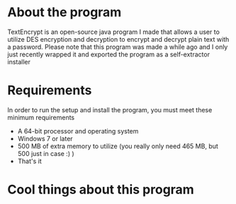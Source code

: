 # About the program
TextEncrypt is an open-source java program I made that allows a user to utilize DES encryption and decryption to encrypt and decrypt plain text with a password. Please note that this program was made a while ago and I only just recently wrapped it and exported the program as a self-extractor installer

# Requirements
In order to run the setup and install the program, you must meet these minimum requirements
- A 64-bit processor and operating system
- Windows 7 or later
- 500 MB of extra memory to utilize (you really only need 465 MB, but 500 just in case :) )
- That's it

# Cool things about this program
